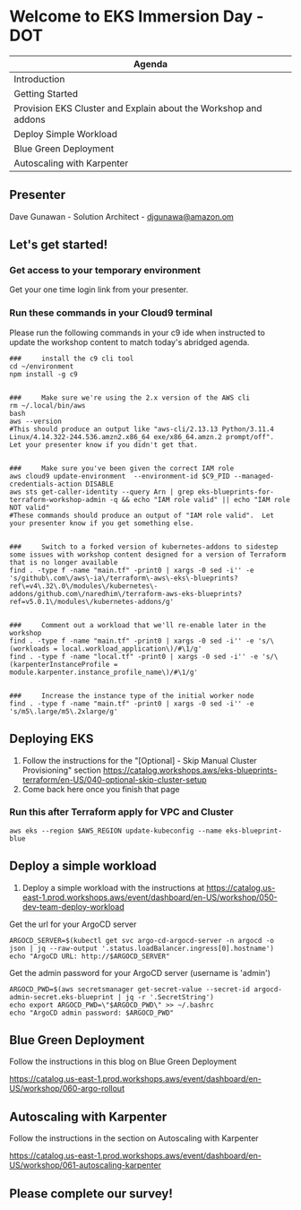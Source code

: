 
# Welcome to EKS Immersion Day - DOT

| Agenda                                                          |
|-----------------------------------------------------------------|
 | Introduction                                                    |
| Getting Started                                                 |
| Provision EKS Cluster and Explain about the Workshop and addons |
| Deploy Simple Workload                                          |
| Blue Green Deployment                                           |
| Autoscaling with Karpenter                                      |


## Presenter
Dave Gunawan - Solution Architect - djgunawa@amazon.om


## Let's get started!
### Get access to your temporary environment
Get your one time login link from your presenter.

### Run these commands in your Cloud9 terminal
Please run the following commands in your c9 ide when instructed to update the workshop content to match today's abridged agenda.

    ###     install the c9 cli tool
    cd ~/environment
    npm install -g c9

    
    ###     Make sure we're using the 2.x version of the AWS cli  
    rm ~/.local/bin/aws
    bash
    aws --version
    #This should produce an output like "aws-cli/2.13.13 Python/3.11.4 Linux/4.14.322-244.536.amzn2.x86_64 exe/x86_64.amzn.2 prompt/off".  Let your presenter know if you didn't get that.


    ###     Make sure you've been given the correct IAM role
    aws cloud9 update-environment  --environment-id $C9_PID --managed-credentials-action DISABLE
    aws sts get-caller-identity --query Arn | grep eks-blueprints-for-terraform-workshop-admin -q && echo "IAM role valid" || echo "IAM role NOT valid"
    #These commands should produce an output of "IAM role valid".  Let your presenter know if you get something else.


    ###     Switch to a forked version of kubernetes-addons to sidestep some issues with workshop content designed for a version of Terraform that is no longer available
    find . -type f -name "main.tf" -print0 | xargs -0 sed -i'' -e 's/github\.com\/aws\-ia\/terraform\-aws\-eks\-blueprints?ref\=v4\.32\.0\/modules\/kubernetes\-addons/github.com\/naredhim\/terraform-aws-eks-blueprints?ref=v5.0.1\/modules\/kubernetes-addons/g'


    ###     Comment out a workload that we'll re-enable later in the workshop
    find . -type f -name "main.tf" -print0 | xargs -0 sed -i'' -e 's/\(workloads = local.workload_application\)/#\1/g'
    find . -type f -name "local.tf" -print0 | xargs -0 sed -i'' -e 's/\(karpenterInstanceProfile = module.karpenter.instance_profile_name\)/#\1/g'


    ###     Increase the instance type of the initial worker node
    find . -type f -name "main.tf" -print0 | xargs -0 sed -i'' -e 's/m5\.large/m5\.2xlarge/g'

## Deploying EKS
 1. Follow the instructions for the "[Optional] - Skip Manual Cluster Provisioning" section https://catalog.workshops.aws/eks-blueprints-terraform/en-US/040-optional-skip-cluster-setup
 2. Come back here once you finish that page

### Run this after Terraform apply for VPC and Cluster
    aws eks --region $AWS_REGION update-kubeconfig --name eks-blueprint-blue

## Deploy a simple workload 
 1. Deploy a simple workload with the instructions at https://catalog.us-east-1.prod.workshops.aws/event/dashboard/en-US/workshop/050-dev-team-deploy-workload

Get the url for your ArgoCD server

    ARGOCD_SERVER=$(kubectl get svc argo-cd-argocd-server -n argocd -o json | jq --raw-output '.status.loadBalancer.ingress[0].hostname')
    echo "ArgoCD URL: http://$ARGOCD_SERVER"
    
Get the admin password for your ArgoCD server (username is 'admin')

    ARGOCD_PWD=$(aws secretsmanager get-secret-value --secret-id argocd-admin-secret.eks-blueprint | jq -r '.SecretString')
    echo export ARGOCD_PWD=\"$ARGOCD_PWD\" >> ~/.bashrc
    echo "ArgoCD admin password: $ARGOCD_PWD"


## Blue Green Deployment

Follow the instructions in this blog on Blue Green Deployment

https://catalog.us-east-1.prod.workshops.aws/event/dashboard/en-US/workshop/060-argo-rollout


## Autoscaling with Karpenter

Follow the instructions in the section on Autoscaling with Karpenter

https://catalog.us-east-1.prod.workshops.aws/event/dashboard/en-US/workshop/061-autoscaling-karpenter



## Please complete our survey!

<!---
![Survey QR code](./POWERPNT_Axn7pbReQk.png)
-->